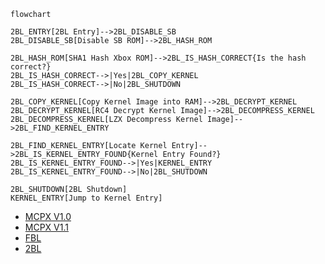 ```mermaid
flowchart

2BL_ENTRY[2BL Entry]-->2BL_DISABLE_SB
2BL_DISABLE_SB[Disable SB ROM]-->2BL_HASH_ROM

2BL_HASH_ROM[SHA1 Hash Xbox ROM]-->2BL_IS_HASH_CORRECT{Is the hash correct?}
2BL_IS_HASH_CORRECT-->|Yes|2BL_COPY_KERNEL
2BL_IS_HASH_CORRECT-->|No|2BL_SHUTDOWN

2BL_COPY_KERNEL[Copy Kernel Image into RAM]-->2BL_DECRYPT_KERNEL
2BL_DECRYPT_KERNEL[RC4 Decrypt Kernel Image]-->2BL_DECOMPRESS_KERNEL
2BL_DECOMPRESS_KERNEL[LZX Decompress Kernel Image]-->2BL_FIND_KERNEL_ENTRY

2BL_FIND_KERNEL_ENTRY[Locate Kernel Entry]-->2BL_IS_KERNEL_ENTRY_FOUND{Kernel Entry Found?}
2BL_IS_KERNEL_ENTRY_FOUND-->|Yes|KERNEL_ENTRY
2BL_IS_KERNEL_ENTRY_FOUND-->|No|2BL_SHUTDOWN

2BL_SHUTDOWN[2BL Shutdown]
KERNEL_ENTRY[Jump to Kernel Entry]

```

- [MCPX V1.0](boot_state_diagram_mcpx_rev0.md)
- [MCPX V1.1](boot_state_diagram_mcpx_rev1.md)
- [FBL](boot_state_diagram_fbl.md)
- [2BL](boot_state_diagram_2bl.md)
